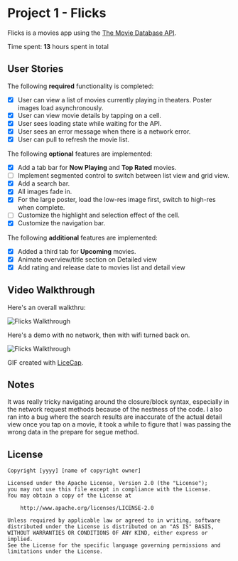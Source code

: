 # Project 1 - Flicks

Flicks is a movies app using the [The Movie Database API](http://docs.themoviedb.apiary.io/#).

Time spent: **13** hours spent in total

## User Stories

The following **required** functionality is completed:

- [x] User can view a list of movies currently playing in theaters. Poster images load asynchronously.
- [x] User can view movie details by tapping on a cell.
- [x] User sees loading state while waiting for the API.
- [x] User sees an error message when there is a network error.
- [x] User can pull to refresh the movie list.

The following **optional** features are implemented:

- [x] Add a tab bar for **Now Playing** and **Top Rated** movies.
- [ ] Implement segmented control to switch between list view and grid view.
- [x] Add a search bar.
- [x] All images fade in.
- [x] For the large poster, load the low-res image first, switch to high-res when complete.
- [ ] Customize the highlight and selection effect of the cell.
- [x] Customize the navigation bar.

The following **additional** features are implemented:

- [x] Added a third tab for **Upcoming** movies.
- [x] Animate overview/title section on Detailed view
- [x] Add rating and release date to movies list and detail view

## Video Walkthrough

Here's an overall walkthru:

<img src='http://imgur.com/NdtvY5S.gif' title='Flicks Walkthrough' width='' alt='Flicks Walkthrough' />

Here's a demo with no network, then with wifi turned back on.

<img src='http://imgur.com/ZrJHeoA.gif' title='Flicks Walkthrough' width='' alt='Flicks Walkthrough' />

GIF created with [LiceCap](http://www.cockos.com/licecap/).

## Notes

It was really tricky navigating around the closure/block syntax, especially in the network request methods because of the nestness of the code. I also ran into a bug where the search results are inaccurate of the actual detail view once you tap on a movie, it took a while to figure that I was passing the wrong data in the prepare for segue method.

## License

    Copyright [yyyy] [name of copyright owner]

    Licensed under the Apache License, Version 2.0 (the "License");
    you may not use this file except in compliance with the License.
    You may obtain a copy of the License at

        http://www.apache.org/licenses/LICENSE-2.0

    Unless required by applicable law or agreed to in writing, software
    distributed under the License is distributed on an "AS IS" BASIS,
    WITHOUT WARRANTIES OR CONDITIONS OF ANY KIND, either express or implied.
    See the License for the specific language governing permissions and
    limitations under the License.
